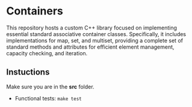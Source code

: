 # Containers
This repository hosts a custom C++ library focused on implementing essential standard associative container classes. Specifically, it includes implementations for map, set, and multiset, providing a complete set of standard methods and attributes for efficient element management, capacity checking, and iteration.
## Instuctions
Make sure you are in the **src** folder.
- Functional tests: ```make test```